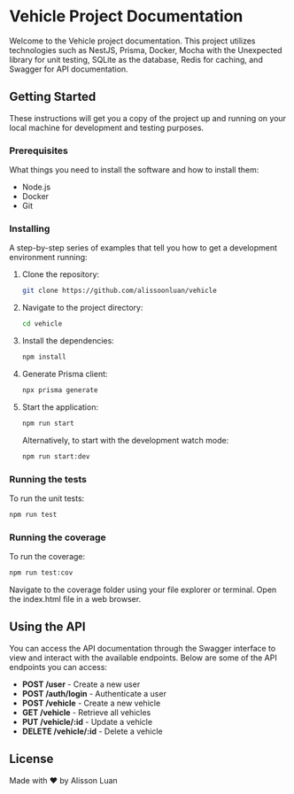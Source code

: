 
# Vehicle Project Documentation

Welcome to the Vehicle project documentation. This project utilizes technologies such as NestJS, Prisma, Docker, Mocha with the Unexpected library for unit testing, SQLite as the database, Redis for caching, and Swagger for API documentation.

## Getting Started

These instructions will get you a copy of the project up and running on your local machine for development and testing purposes.

### Prerequisites

What things you need to install the software and how to install them:

- Node.js
- Docker
- Git

### Installing

A step-by-step series of examples that tell you how to get a development environment running:

1. Clone the repository:
   ```bash
   git clone https://github.com/alissoonluan/vehicle
   ```

2. Navigate to the project directory:
   ```bash
   cd vehicle
   ```

3. Install the dependencies:
   ```bash
   npm install
   ```

4. Generate Prisma client:
   ```bash
   npx prisma generate
   ```

5. Start the application:
   ```bash
   npm run start
   ```
   Alternatively, to start with the development watch mode:
   ```bash
   npm run start:dev
   ```

### Running the tests

To run the unit tests:
```bash
npm run test
```

### Running the coverage

To run the coverage:
```bash
npm run test:cov
```
Navigate to the coverage folder using your file explorer or terminal.
Open the index.html file in a web browser.

## Using the API

You can access the API documentation through the Swagger interface to view and interact with the available endpoints. Below are some of the API endpoints you can access:

- **POST /user** - Create a new user
- **POST /auth/login** - Authenticate a user
- **POST /vehicle** - Create a new vehicle
- **GET /vehicle** - Retrieve all vehicles
- **PUT /vehicle/:id** - Update a vehicle
- **DELETE /vehicle/:id** - Delete a vehicle

## License

Made with ❤️ by Alisson Luan
